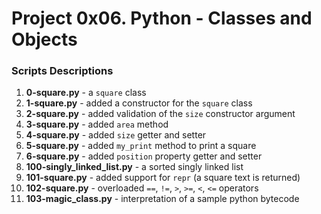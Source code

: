 # Project 0x06. Python - Classes and Objects

### Scripts Descriptions

1. **0-square.py** - a `square` class
2. **1-square.py** - added a constructor for the `square` class
3. **2-square.py** - added validation of the `size` constructor argument
4. **3-square.py** - added `area` method
5. **4-square.py** - added `size` getter and setter
6. **5-square.py** - added `my_print` method to print a square
7. **6-square.py** - added `position` property getter and setter
8. **100-singly_linked_list.py** - a sorted singly linked list
9. **101-square.py** - added support for `repr` (a square text is returned)
10. **102-square.py** - overloaded `==`, `!=`, `>`, `>=`, `<`, `<=` operators
11. **103-magic_class.py** - interpretation of a sample python bytecode
